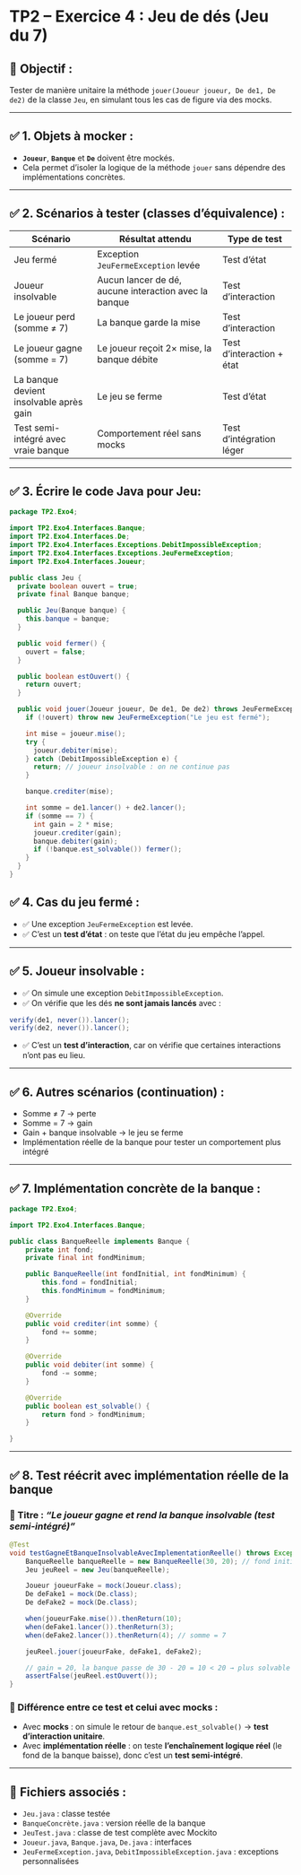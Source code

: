 # TP2 – Exercice 4 : Jeu de dés (Jeu du 7)

## 🎯 Objectif :
Tester de manière unitaire la méthode `jouer(Joueur joueur, De de1, De de2)` de la classe `Jeu`, en simulant tous les cas de figure via des mocks.

---

## ✅ 1. Objets à mocker :
- **`Joueur`**, **`Banque`** et **`De`** doivent être mockés.
- Cela permet d’isoler la logique de la méthode `jouer` sans dépendre des implémentations concrètes.

---

## ✅ 2. Scénarios à tester (classes d’équivalence) :

| Scénario                                 | Résultat attendu                                           | Type de test         |
|------------------------------------------|-------------------------------------------------------------|-----------------------|
| Jeu fermé                                | Exception `JeuFermeException` levée                         | Test d’état           |
| Joueur insolvable                        | Aucun lancer de dé, aucune interaction avec la banque       | Test d’interaction    |
| Le joueur perd (somme ≠ 7)               | La banque garde la mise                                     | Test d’interaction    |
| Le joueur gagne (somme = 7)              | Le joueur reçoit 2× mise, la banque débite                 | Test d’interaction + état |
| La banque devient insolvable après gain  | Le jeu se ferme                                             | Test d’état           |
| Test semi-intégré avec vraie banque      | Comportement réel sans mocks                                | Test d’intégration léger |

---
## ✅ 3. Écrire le code Java pour Jeu:

```java
package TP2.Exo4;

import TP2.Exo4.Interfaces.Banque;
import TP2.Exo4.Interfaces.De;
import TP2.Exo4.Interfaces.Exceptions.DebitImpossibleException;
import TP2.Exo4.Interfaces.Exceptions.JeuFermeException;
import TP2.Exo4.Interfaces.Joueur;

public class Jeu {
  private boolean ouvert = true;
  private final Banque banque;

  public Jeu(Banque banque) {
    this.banque = banque;
  }

  public void fermer() {
    ouvert = false;
  }

  public boolean estOuvert() {
    return ouvert;
  }

  public void jouer(Joueur joueur, De de1, De de2) throws JeuFermeException {
    if (!ouvert) throw new JeuFermeException("Le jeu est fermé");

    int mise = joueur.mise();
    try {
      joueur.debiter(mise);
    } catch (DebitImpossibleException e) {
      return; // joueur insolvable : on ne continue pas
    }

    banque.crediter(mise);

    int somme = de1.lancer() + de2.lancer();
    if (somme == 7) {
      int gain = 2 * mise;
      joueur.crediter(gain);
      banque.debiter(gain);
      if (!banque.est_solvable()) fermer();
    }
  }
}

```

## ✅ 4. Cas du jeu fermé :
- ✅ Une exception `JeuFermeException` est levée.
- ✅ C’est un **test d’état** : on teste que l’état du jeu empêche l’appel.

---

## ✅ 5. Joueur insolvable :
- ✅ On simule une exception `DebitImpossibleException`.
- ✅ On vérifie que les dés **ne sont jamais lancés** avec :
```java
verify(de1, never()).lancer();
verify(de2, never()).lancer();
```
- ✅ C’est un **test d’interaction**, car on vérifie que certaines interactions n’ont pas eu lieu.

---

## ✅ 6. Autres scénarios (continuation) :
- Somme ≠ 7 → perte
- Somme = 7 → gain
- Gain + banque insolvable → le jeu se ferme
- Implémentation réelle de la banque pour tester un comportement plus intégré

---

## ✅ 7. Implémentation concrète de la banque :

```java
package TP2.Exo4;

import TP2.Exo4.Interfaces.Banque;

public class BanqueReelle implements Banque {
    private int fond;
    private final int fondMinimum;

    public BanqueReelle(int fondInitial, int fondMinimum) {
        this.fond = fondInitial;
        this.fondMinimum = fondMinimum;
    }

    @Override
    public void crediter(int somme) {
        fond += somme;
    }

    @Override
    public void debiter(int somme) {
        fond -= somme;
    }

    @Override
    public boolean est_solvable() {
        return fond > fondMinimum;
    }

}

```

---

## ✅ 8. Test réécrit avec implémentation réelle de la banque

### 🎯 Titre : *“Le joueur gagne et rend la banque insolvable (test semi-intégré)”*

```java
@Test
void testGagneEtBanqueInsolvableAvecImplementationReelle() throws Exception {
    BanqueReelle banqueReelle = new BanqueReelle(30, 20); // fond initial 30, min 20
    Jeu jeuReel = new Jeu(banqueReelle);

    Joueur joueurFake = mock(Joueur.class);
    De deFake1 = mock(De.class);
    De deFake2 = mock(De.class);

    when(joueurFake.mise()).thenReturn(10);
    when(deFake1.lancer()).thenReturn(3);
    when(deFake2.lancer()).thenReturn(4); // somme = 7

    jeuReel.jouer(joueurFake, deFake1, deFake2);

    // gain = 20, la banque passe de 30 - 20 = 10 < 20 → plus solvable
    assertFalse(jeuReel.estOuvert());
}
```

### 🧠 Différence entre ce test et celui avec mocks :
- Avec **mocks** : on simule le retour de `banque.est_solvable()` → **test d’interaction unitaire**.
- Avec **implémentation réelle** : on teste **l’enchaînement logique réel** (le fond de la banque baisse), donc c’est un **test semi-intégré**.

---

## 📁 Fichiers associés :
- `Jeu.java` : classe testée
- `BanqueConcrète.java` : version réelle de la banque
- `JeuTest.java` : classe de test complète avec Mockito
- `Joueur.java`, `Banque.java`, `De.java` : interfaces
- `JeuFermeException.java`, `DebitImpossibleException.java` : exceptions personnalisées


